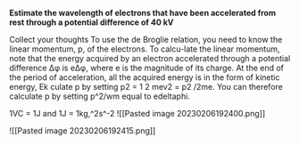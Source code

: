 **Estimate the wavelength of electrons that have been accelerated from rest through a potential difference of 40 kV**

Collect your thoughts To use the de Broglie relation, you need to know the linear momentum, p, of the electrons. To calcu-late the linear momentum, note that the energy acquired by an electron accelerated through a potential difference Δφ is eΔφ, where e is the magnitude of its charge. At the end of the period of acceleration, all the acquired energy is in the form of kinetic energy, Ek culate p by setting p2
= 1 2 mev2 = p2 /2me. You can therefore calculate p by setting p^2/wm equal to edeltaphi.

1VC = 1J and 1J = 1kg,^2s^-2
![[Pasted image 20230206192400.png]]

![[Pasted image 20230206192415.png]]

